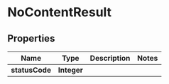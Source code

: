 

# NoContentResult


## Properties

| Name | Type | Description | Notes |
|------------ | ------------- | ------------- | -------------|
|**statusCode** | **Integer** |  |  |



